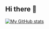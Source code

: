## Hi there 👋


[![My GitHub stats](https://github-readme-stats.vercel.app/api?username=AntoineKoiko&theme=radical)](https://github.com/anuraghazra/github-readme-stats)
<!--
**AntoineKoiko/AntoineKoiko** is a ✨ _special_ ✨ repository because its `README.md` (this file) appears on your GitHub profile.

Here are some ideas to get you started:

- 🔭 I’m currently working on ...
- 🌱 I’m currently learning ...
- 👯 I’m looking to collaborate on ...
- 🤔 I’m looking for help with ...
- 💬 Ask me about ...
- 📫 How to reach me: ...
- 😄 Pronouns: ...
- ⚡ Fun fact: ...
-->
